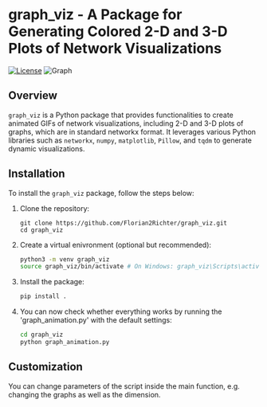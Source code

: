 graph_viz - A Package for Generating Colored 2-D and 3-D Plots of Network Visualizations
===============================================================================

[![License](https://img.shields.io/github/license/Florian2Richter/graph_viz)](https://github.com/Florian2Richter/graph_viz/blob/main/LICENSE)
![Graph](animations/animation_football_3.gif?raw=true)

Overview
--------

`graph_viz` is a Python package that provides functionalities to create animated GIFs of network visualizations, including 2-D and 3-D plots of graphs, which are in  standard networkx format. It leverages various Python libraries such as `networkx`, `numpy`, `matplotlib`, `Pillow`, and `tqdm` to generate dynamic visualizations.

Installation
------------

To install the `graph_viz` package, follow the steps below:

1. Clone the repository:

   ```
   git clone https://github.com/Florian2Richter/graph_viz.git
   cd graph_viz
   ```

2. Create a virtual enivronment (optional but recommended):

   ```bash
   python3 -m venv graph_viz
   source graph_viz/bin/activate # On Windows: graph_viz\Scripts\activate
   ```

3. Install the package:
   ```bash
   pip install .
   ```

4. You can now check whether everything works by running the 'graph_animation.py' with the default settings:
   ```bash
   cd graph_viz
   python graph_animation.py
   ```

## Customization
 You can change parameters of the script inside the main function, e.g. changing the graphs as well as the dimension.



